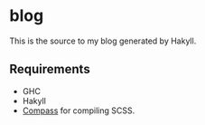 blog
====

This is the source to my blog generated by Hakyll.


Requirements
------------

 * GHC
 * Hakyll
 * [Compass](http://compass-style.org/) for compiling SCSS.
